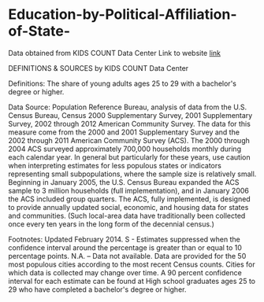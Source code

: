 Education-by-Political-Affiliation-of-State-
============================================
Data obtained from KIDS COUNT Data Center 
Link to website [link](http://datacenter.kidscount.org/data/tables/78-high-school-graduates-ages-25-to-29-who-have-completed-a-bachelors-degree-or-higher?loc=1&loct=1)

DEFINITIONS & SOURCES by KIDS COUNT Data Center 

Definitions: The share of young adults ages 25 to 29 with a bachelor's degree or higher.

Data Source: Population Reference Bureau, analysis of data from the U.S. Census Bureau, Census 2000 Supplementary Survey, 2001 Supplementary Survey, 2002 through 2012 American Community Survey.
The data for this measure come from the 2000 and 2001 Supplementary Survey and the 2002 through 2011 American Community Survey (ACS). The 2000 through 2004 ACS surveyed approximately 700,000 households monthly during each calendar year. In general but particularly for these years, use caution when interpreting estimates for less populous states or indicators representing small subpopulations, where the sample size is relatively small. Beginning in January 2005, the U.S. Census Bureau expanded the ACS sample to 3 million households (full implementation), and in January 2006 the ACS included group quarters. The ACS, fully implemented, is designed to provide annually updated social, economic, and housing data for states and communities. (Such local-area data have traditionally been collected once every ten years in the long form of the decennial census.)

Footnotes: Updated February 2014.
S - Estimates suppressed when the confidence interval around the percentage is greater than or equal to 10 percentage points.
N.A. – Data not available.
Data are provided for the 50 most populous cities according to the most recent Census counts.  Cities for which data is collected may change over time.
A 90 percent confidence interval for each estimate can be found at High school graduates ages 25 to 29 who have completed a bachelor's degree or higher.

